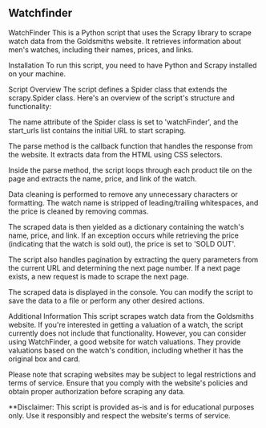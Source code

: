 ## Watchfinder
WatchFinder
This is a Python script that uses the Scrapy library to scrape watch data from the Goldsmiths website. It retrieves information about men's watches, including their names, prices, and links.

Installation
To run this script, you need to have Python and Scrapy installed on your machine.

Script Overview
The script defines a Spider class that extends the scrapy.Spider class. Here's an overview of the script's structure and functionality:

The name attribute of the Spider class is set to 'watchFinder', and the start_urls list contains the initial URL to start scraping.

The parse method is the callback function that handles the response from the website. It extracts data from the HTML using CSS selectors.

Inside the parse method, the script loops through each product tile on the page and extracts the name, price, and link of the watch.

Data cleaning is performed to remove any unnecessary characters or formatting. The watch name is stripped of leading/trailing whitespaces, and the price is cleaned by removing commas.

The scraped data is then yielded as a dictionary containing the watch's name, price, and link. If an exception occurs while retrieving the price (indicating that the watch is sold out), the price is set to 'SOLD OUT'.

The script also handles pagination by extracting the query parameters from the current URL and determining the next page number. If a next page exists, a new request is made to scrape the next page.

The scraped data is displayed in the console. You can modify the script to save the data to a file or perform any other desired actions.

Additional Information
This script scrapes watch data from the Goldsmiths website. If you're interested in getting a valuation of a watch, the script currently does not include that functionality. However, you can consider using WatchFinder, a good website for watch valuations. They provide valuations based on the watch's condition, including whether it has the original box and card.

Please note that scraping websites may be subject to legal restrictions and terms of service. Ensure that you comply with the website's policies and obtain proper authorization before scraping any data.

**Disclaimer: This script is provided as-is and is for educational purposes only. Use it responsibly and respect the website's terms of service.
